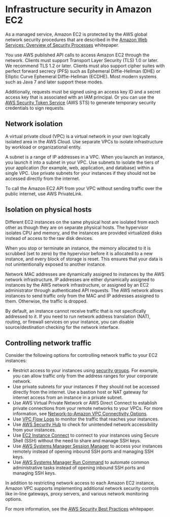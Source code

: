 # Infrastructure security in Amazon EC2<a name="infrastructure-security"></a>

As a managed service, Amazon EC2 is protected by the AWS global network security procedures that are described in the [Amazon Web Services: Overview of Security Processes](https://d0.awsstatic.com/whitepapers/Security/AWS_Security_Whitepaper.pdf) whitepaper\.

You use AWS published API calls to access Amazon EC2 through the network\. Clients must support Transport Layer Security \(TLS\) 1\.0 or later\. We recommend TLS 1\.2 or later\. Clients must also support cipher suites with perfect forward secrecy \(PFS\) such as Ephemeral Diffie\-Hellman \(DHE\) or Elliptic Curve Ephemeral Diffie\-Hellman \(ECDHE\)\. Most modern systems such as Java 7 and later support these modes\.

Additionally, requests must be signed using an access key ID and a secret access key that is associated with an IAM principal\. Or you can use the [AWS Security Token Service](https://docs.aws.amazon.com/STS/latest/APIReference/Welcome.html) \(AWS STS\) to generate temporary security credentials to sign requests\.

## Network isolation<a name="network-isolation"></a>

A virtual private cloud \(VPC\) is a virtual network in your own logically isolated area in the AWS Cloud\. Use separate VPCs to isolate infrastructure by workload or organizational entity\.

A subnet is a range of IP addresses in a VPC\. When you launch an instance, you launch it into a subnet in your VPC\. Use subnets to isolate the tiers of your application \(for example, web, application, and database\) within a single VPC\. Use private subnets for your instances if they should not be accessed directly from the internet\.

To call the Amazon EC2 API from your VPC without sending traffic over the public internet, use AWS PrivateLink\.

## Isolation on physical hosts<a name="physical-isolation"></a>

Different EC2 instances on the same physical host are isolated from each other as though they are on separate physical hosts\. The hypervisor isolates CPU and memory, and the instances are provided virtualized disks instead of access to the raw disk devices\.

When you stop or terminate an instance, the memory allocated to it is scrubbed \(set to zero\) by the hypervisor before it is allocated to a new instance, and every block of storage is reset\. This ensures that your data is not unintentionally exposed to another instance\.

Network MAC addresses are dynamically assigned to instances by the AWS network infrastructure\. IP addresses are either dynamically assigned to instances by the AWS network infrastructure, or assigned by an EC2 administrator through authenticated API requests\. The AWS network allows instances to send traffic only from the MAC and IP addresses assigned to them\. Otherwise, the traffic is dropped\.

By default, an instance cannot receive traffic that is not specifically addressed to it\. If you need to run network address translation \(NAT\), routing, or firewall services on your instance, you can disable source/destination checking for the network interface\.

## Controlling network traffic<a name="control-network-traffic"></a>

Consider the following options for controlling network traffic to your EC2 instances:
+ Restrict access to your instances using [security groups](ec2-security-groups.md)\. For example, you can allow traffic only from the address ranges for your corporate network\.
+ Use private subnets for your instances if they should not be accessed directly from the internet\. Use a bastion host or NAT gateway for internet access from an instance in a private subnet\.
+ Use AWS Virtual Private Network or AWS Direct Connect to establish private connections from your remote networks to your VPCs\. For more information, see [Network\-to\-Amazon VPC Connectivity Options](https://docs.aws.amazon.com/whitepapers/latest/aws-vpc-connectivity-options/network-to-amazon-vpc-connectivity-options.html)\.
+ Use [VPC Flow Logs](https://docs.aws.amazon.com/vpc/latest/userguide/flow-logs.html) to monitor the traffic that reaches your instances\.
+ Use [AWS Security Hub](http://aws.amazon.com/security-hub/) to check for unintended network accessibility from your instances\.
+ Use [EC2 Instance Connect](Connect-using-EC2-Instance-Connect.md) to connect to your instances using Secure Shell \(SSH\) without the need to share and manage SSH keys\.
+ Use [AWS Systems Manager Session Manager](https://docs.aws.amazon.com/systems-manager/latest/userguide/session-manager.html) to access your instances remotely instead of opening inbound SSH ports and managing SSH keys\.
+ Use [AWS Systems Manager Run Command](https://docs.aws.amazon.com/systems-manager/latest/userguide/execute-remote-commands.html) to automate common administrative tasks instead of opening inbound SSH ports and managing SSH keys\.

In addition to restricting network access to each Amazon EC2 instance, Amazon VPC supports implementing additional network security controls like in\-line gateways, proxy servers, and various network monitoring options\.

For more information, see the [AWS Security Best Practices](https://d0.awsstatic.com/whitepapers/Security/AWS_Security_Best_Practices.pdf) whitepaper\.